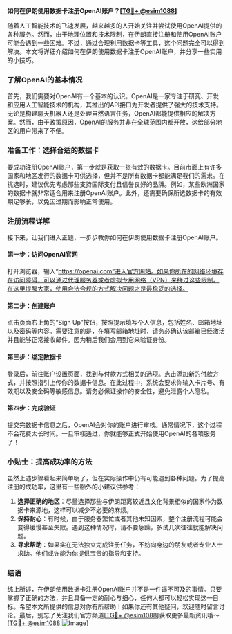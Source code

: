 **如何在伊朗使用数据卡注册OpenAI账户？[[TG💪+ @esim1088](https://t.me/s/esim1088)]**

随着人工智能技术的飞速发展，越来越多的人开始关注并尝试使用OpenAI提供的各种服务。然而，由于地理位置和技术限制，在伊朗直接注册和使用OpenAI账户可能会遇到一些困难。不过，通过合理利用数据卡等工具，这个问题完全可以得到解决。本文将详细介绍如何在伊朗使用数据卡注册OpenAI账户，并分享一些实用的小技巧。

### 了解OpenAI的基本情况

首先，我们需要对OpenAI有一个基本的认识。OpenAI是一家专注于研究、开发和应用人工智能技术的机构，其推出的API接口为开发者提供了强大的技术支持。无论是构建聊天机器人还是处理自然语言任务，OpenAI都能提供相应的解决方案。然而，由于政策原因，OpenAI的服务并非在全球范围内都开放，这给部分地区的用户带来了不便。

### 准备工作：选择合适的数据卡

要成功注册OpenAI账户，第一步就是获取一张有效的数据卡。目前市面上有许多国家和地区发行的数据卡可供选择，但并不是所有数据卡都能满足我们的需求。在挑选时，建议优先考虑那些支持国际支付且信誉良好的品牌。例如，某些欧洲国家的数据卡就非常适合用来注册OpenAI账户。此外，还需要确保所选数据卡的有效期足够长，以免因过期而影响正常使用。

### 注册流程详解

接下来，让我们进入正题，一步步教你如何在伊朗使用数据卡注册OpenAI账户。

#### 第一步：访问OpenAI官网

打开浏览器，输入“https://openai.com”进入官方网站。如果你所在的网络环境存在访问障碍，可以通过代理服务器或者虚拟专用网络（VPN）来绕过这些限制。在这里提醒大家，使用合法合规的方式解决问题才是最稳妥的选择。

#### 第二步：创建账户

点击页面右上角的“Sign Up”按钮，按照提示填写个人信息，包括姓名、邮箱地址以及密码等内容。需要注意的是，在填写邮箱地址时，请务必确认该邮箱已经激活并且能够正常接收邮件。因为稍后我们会用到它来验证身份。

#### 第三步：绑定数据卡

登录后，前往账户设置页面，找到与付款方式相关的选项。点击添加新的付款方式，并按照指引上传你的数据卡信息。在此过程中，系统会要求你输入卡片号、有效期以及安全码等敏感信息。请务必保证操作的安全性，避免泄露个人隐私。

#### 第四步：完成验证

提交完数据卡信息之后，OpenAI会对你的账户进行审核。通常情况下，这个过程不会花费太长时间。一旦审核通过，你就能够正式开始使用OpenAI的各项服务了！

### 小贴士：提高成功率的方法

虽然上述步骤看起来简单明了，但在实际操作中仍有可能遇到各种问题。为了提高注册的成功率，这里有一些额外的小建议供参考：

1. **选择正确的地区**：尽量选择那些与伊朗距离较近且文化背景相似的国家作为数据卡来源地，这样可以减少不必要的麻烦。
2. **保持耐心**：有时候，由于服务器繁忙或者其他未知因素，整个注册流程可能会变得缓慢甚至失败。遇到这种情况时，请不要急躁，多试几次往往就能解决问题。
3. **寻求帮助**：如果实在无法独立完成注册任务，不妨向身边的朋友或者专业人士求助。他们或许能为你提供宝贵的指导和支持。

### 结语

综上所述，在伊朗使用数据卡注册OpenAI账户并不是一件遥不可及的事情。只要掌握了正确的方法，并且具备一定的耐心与细心，任何人都可以轻松实现这一目标。希望本文所提供的信息对你有所帮助！如果你还有其他疑问，欢迎随时留言讨论。最后，别忘了关注我们官方频道[[TG💪+ @esim1088](https://t.me/s/esim1088)]获取更多最新资讯哦～ [[TG💪+ @esim1088](https://t.me/s/esim1088) ![Image](https://i.postimg.cc/4NQfJmqS/Snipaste-2025-05-13-00-14-12.png)]